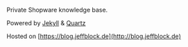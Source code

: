 Private Shopware knowledge base.  

Powered by [Jekyll](https://jekyllrb.com/) & [Quartz](https://github.com/vfvong/jekyll-theme-quartz)

Hosted on [https://blog.jeffblock.de](http://blog.jeffblock.de)